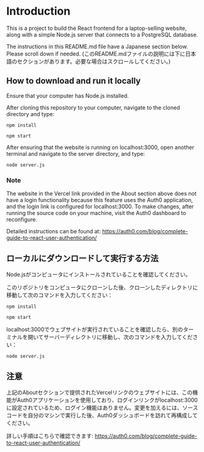 # Introduction

This is a project to build the React frontend for a laptop-selling website, along with a simple Node.js server that connects to a PostgreSQL database.

The instructions in this README.md file have a Japanese section below. Please scroll down if needed.
(このREADME.mdファイルの説明には下に日本語のセクションがあります。必要な場合はスクロールしてください。)

## How to download and run it locally

Ensure that your computer has Node.js installed.

After cloning this repository to your computer, navigate to the cloned directory and type:

`npm install`

`npm start`

After ensuring that the website is running on localhost:3000, open another terminal and navigate to the server directory, and type:

`node server.js`

### Note

The website in the Vercel link provided in the About section above does not have a login functionality because this feature uses the Auth0 application, and the login link is configured for localhost:3000. To make changes, after running the source code on your machine, visit the Auth0 dashboard to reconfigure.

Detailed instructions can be found at: https://auth0.com/blog/complete-guide-to-react-user-authentication/

## ローカルにダウンロードして実行する方法

Node.jsがコンピュータにインストールされていることを確認してください。

このリポジトリをコンピュータにクローンした後、クローンしたディレクトリに移動して次のコマンドを入力してください：

`npm install`

`npm start`

localhost:3000でウェブサイトが実行されていることを確認したら、別のターミナルを開いてサーバーディレクトリに移動し、次のコマンドを入力してください：

`node server.js`

## 注意

上記のAboutセクションで提供されたVercelリンクのウェブサイトには、この機能がAuth0アプリケーションを使用しており、ログインリンクがlocalhost:3000に設定されているため、ログイン機能はありません。変更を加えるには、ソースコードを自分のマシンで実行した後、Auth0ダッシュボードを訪れて再構成してください。

詳しい手順はこちらで確認できます: https://auth0.com/blog/complete-guide-to-react-user-authentication/
